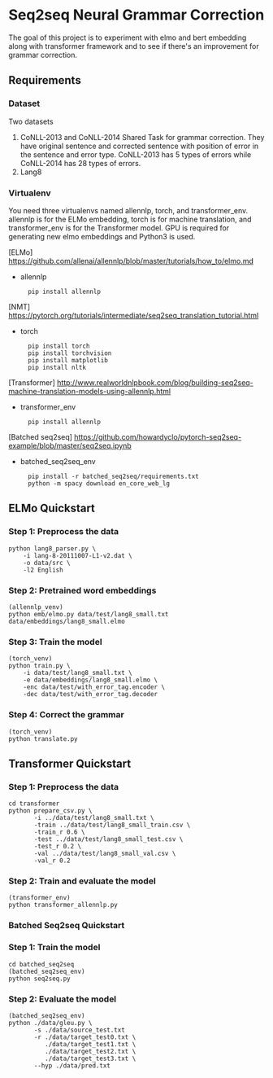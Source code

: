 # Seq2seq Neural Grammar Correction

The goal of this project is to experiment with elmo and bert embedding along with transformer framework and to see if there's an improvement for grammar correction. 

## Requirements

### Dataset 

Two datasets
1. CoNLL-2013 and CoNLL-2014 Shared Task for grammar correction. They have original sentence and corrected sentence with position of error in the sentence and error type. CoNLL-2013 has 5 types of errors while CoNLL-2014 has 28 types of errors. 
2. Lang8

### Virtualenv

You need three virtualenvs named allennlp, torch, and transformer\_env. allennlp is for the ELMo embedding, torch is for machine translation, and transformer\_env is for the Transformer model. GPU is required for generating new elmo embeddings and Python3 is used.

[ELMo] https://github.com/allenai/allennlp/blob/master/tutorials/how_to/elmo.md 
* allennlp

        pip install allennlp

[NMT] https://pytorch.org/tutorials/intermediate/seq2seq_translation_tutorial.html
* torch

        pip install torch
        pip install torchvision
        pip install matplotlib
        pip install nltk

[Transformer] http://www.realworldnlpbook.com/blog/building-seq2seq-machine-translation-models-using-allennlp.html
* transformer\_env

        pip install allennlp

[Batched seq2seq] https://github.com/howardyclo/pytorch-seq2seq-example/blob/master/seq2seq.ipynb
* batched\_seq2seq\_env

        pip install -r batched_seq2seq/requirements.txt
        python -m spacy download en_core_web_lg

## ELMo Quickstart

### Step 1: Preprocess the data
```
python lang8_parser.py \
    -i lang-8-20111007-L1-v2.dat \
    -o data/src \
    -l2 English
```
### Step 2: Pretrained word embeddings
```
(allennlp_venv)
python emb/elmo.py data/test/lang8_small.txt data/embeddings/lang8_small.elmo 
```

### Step 3: Train the model
```
(torch_venv)
python train.py \
    -i data/test/lang8_small.txt \
    -e data/embeddings/lang8_small.elmo \
    -enc data/test/with_error_tag.encoder \
    -dec data/test/with_error_tag.decoder
```

### Step 4: Correct the grammar
```
(torch_venv)
python translate.py
```
## Transformer Quickstart

### Step 1: Preprocess the data
```
cd transformer
python prepare_csv.py \
       -i ../data/test/lang8_small.txt \
       -train ../data/test/lang8_small_train.csv \
       -train_r 0.6 \
       -test ../data/test/lang8_small_test.csv \
       -test_r 0.2 \
       -val ../data/test/lang8_small_val.csv \
       -val_r 0.2
```

### Step 2: Train and evaluate the model
```
(transformer_env)
python transformer_allennlp.py
```
### Batched Seq2seq Quickstart

### Step 1: Train the model
```
cd batched_seq2seq
(batched_seq2seq_env)
python seq2seq.py
```

### Step 2: Evaluate the model
```
(batched_seq2seq_env)
python ./data/gleu.py \
       -s ./data/source_test.txt 
       -r ./data/target_test0.txt \
          ./data/target_test1.txt \
          ./data/target_test2.txt \
          ./data/target_test3.txt \
       --hyp ./data/pred.txt
```

